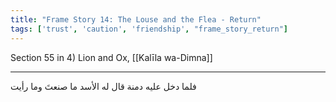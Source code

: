 ```yaml
---
title: "Frame Story 14: The Louse and the Flea - Return"
tags: ['trust', 'caution', 'friendship', "frame_story_return"]
---
```


 Section 55 in 4) Lion and Ox, [[Kalīla wa-Dimna]]

---
فلما دخل عليه دمنة قال له الأسد ما صنعتَ وما رأيت
